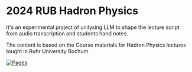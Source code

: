 # 2024 RUB Hadron Physics

It's an experimental project of unilysing LLM to shape the lecture script from audio transcription and students hand notes.

The content is based on the Course materials for Hadron Physics lectures tought in Ruhr University Bochum.

[![Pages](https://img.shields.io/badge/Pages-RUB%20Hadron%20Physics-blue)](https://mmikhasenko.github.io/2024-RUB-HadronPhysics/)



